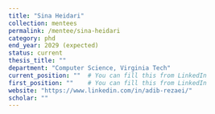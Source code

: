 ```yaml
---
title: "Sina Heidari"
collection: mentees
permalink: /mentee/sina-heidari
category: phd
end_year: 2029 (expected)
status: current
thesis_title: ""
department: "Computer Science, Virginia Tech"
current_position: ""  # You can fill this from LinkedIn
first_position: ""    # You can fill this from LinkedIn
website: "https://www.linkedin.com/in/adib-rezaei/"
scholar: ""
---
```


